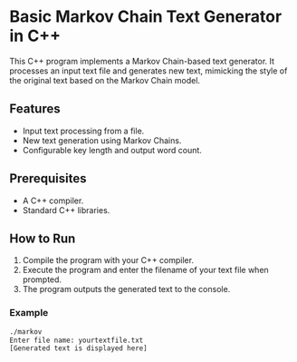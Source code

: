 # Basic Markov Chain Text Generator in C++

This C++ program implements a Markov Chain-based text generator. It processes an input text file and generates new text, mimicking the style of the original text based on the Markov Chain model.

## Features
- Input text processing from a file.
- New text generation using Markov Chains.
- Configurable key length and output word count.

## Prerequisites
- A C++ compiler.
- Standard C++ libraries.

## How to Run
1. Compile the program with your C++ compiler.
2. Execute the program and enter the filename of your text file when prompted.
3. The program outputs the generated text to the console.

### Example
```bash
./markov
Enter file name: yourtextfile.txt
[Generated text is displayed here]
